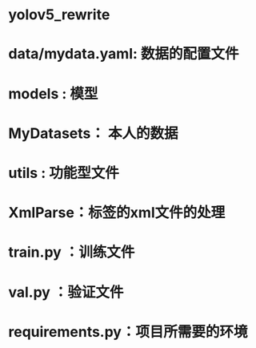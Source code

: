 # yolov5_rewrite



# data/mydata.yaml: 数据的配置文件

# models : 模型

# MyDatasets： 本人的数据

# utils : 功能型文件

# XmlParse：标签的xml文件的处理

# train.py ：训练文件

# val.py ：验证文件

# requirements.py：项目所需要的环境


